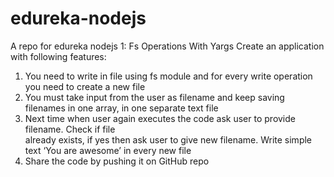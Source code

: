 # edureka-nodejs
A repo for edureka nodejs
1: Fs Operations With Yargs 
Create an application with following features: 
1) You need to write in file using fs module and for every write operation you need to create a new file 
2) You must take input from the user as filename and keep saving filenames in one array, in one 
separate text file 
3) Next time when user again executes the code ask user to provide filename. Check if file                     
already exists, if yes then ask user to give new filename. Write simple text ‘You are awesome’ in every 
new file 
4) Share the code by pushing it on GitHub repo
